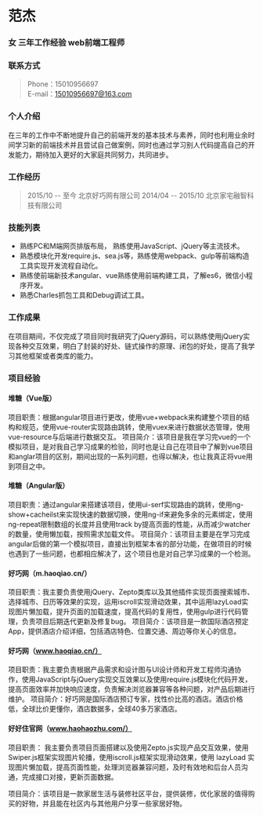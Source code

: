 # 范杰
### 女 三年工作经验 web前端工程师

### 联系方式
> Phone：15010956697	      
E-mail：15010956697@163.com

### 个人介绍
在三年的工作中不断地提升自己的前端开发的基本技术与素养，同时也利用业余时间学习新的前端技术并且尝试自己做案例，同时也通过学习别人代码提高自己的开发能力，期待加入更好的大家庭共同努力，共同进步。

### 工作经历
> 2015/10 -- 至今	北京好巧网有限公司
> 2014/04 -- 2015/10	北京家宅融智科技有限公司

### 技能列表
* 熟练PC和M端网页排版布局， 熟练使用JavaScript、jQuery等主流技术。
* 熟悉模块化开发require.js、sea.js等，熟练使用webpack、gulp等前端构造工具实现开发流程自动化。
* 熟练使前端新技术angular、vue熟练使用前端构建工具，了解es6，微信小程序开发。
* 熟悉Charles抓包工具和Debug调试工具。

### 工作成果
在项目期间，不仅完成了项目同时我研究了jQuery源码，可以熟练使用jQuery实现各种交互效果，明白了封装的好处、链式操作的原理、闭包的好处，提高了我学习其他框架或者类库的能力。

### 项目经验
#### 堆糖（Vue版）
项目职责：根据angular项目进行更改，使用vue+webpack来构建整个项目的结构和规范，使用vue-router实现路由跳转，使用vuex来进行数据状态管理，使用vue-resource与后端进行数据交互。
项目简介：该项目是我在学习完vue的一个模拟项目，是对我自己学习成果的检验，同时也是让自己在项目中了解到vue项目和anglar项目的区别，期间出现的一系列问题，也得以解决，也让我真正将vue用到项目之中。
#### 堆糖（Angular版）
项目职责：通过angular来搭建该项目，使用ui-serf实现路由的跳转，使用ng-show+cacheilst来实现快速的数据切换，使用ng-if来避免多余的元素绑定，使用ng-repeat限制数组的长度并且使用track by提高页面的性能，从而减少watcher的数量，使用懒加载，按照需求加载文件。
项目简介：该项目主要是在学习完成angular后做的第一个模拟项目，直接出到框架本省的部分功能，在做项目的时候也遇到了一些问题，也都相应解决了，这个项目也是对自己学习成果的一个检测。
#### 好巧网（m.haoqiao.cn/）
项目职责：我主要负责使用jQuery、Zepto类库以及其他插件实现页面搜索城市、选择城市、日历等效果的实现，运用iscroll实现滑动效果，其中运用lazyLoad实现图片懒加载，提升页面的加载速度，提高代码的复用性，使用gulp进行代码管理，负责项目后期迭代更新及修复bug。
项目简介：该项目是一款国际酒店预定App，提供酒店介绍详细，包括酒店特色、位置交通、周边等你关心的信息。
#### 好巧网（www.haoqiao.cn/）
项目职责：我主要负责根据产品需求和设计图与UI设计师和开发工程师沟通协作，使用JavaScript与jQuery实现交互效果以及使用require.js模块化代码开发，提高页面效率并加快响应速度，负责解决浏览器兼容等各种问题，对产品后期进行维护。
项目简介：好巧网是国际酒店预订专家，找性价比高的酒店。酒店价格低，全球比价更懂你，酒店数据多，全球40多万家酒店。

#### 好好住官网（www.haohaozhu.com/）

项目职责： 我主要负责项目页面搭建以及使用Zepto.js实现产品交互效果，使用Swiper.js框架实现图片轮播，使用iscroll.js框架实现滑动效果，使用 lazyLoad 实现图片懒加载，提高页面性能，处理浏览器兼容问题，及时有效地和后台人员沟通，完成接口对接，更新页面数据。

项目简介：该项目是一款家居生活与装修社区平台，提供装修，优化家居的值得购买的好物，并且能在社区内与其他用户分享一些家居好物。



